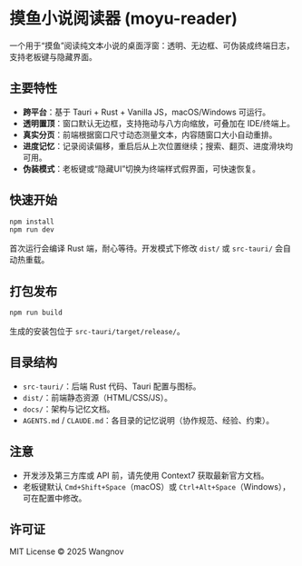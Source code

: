 # 摸鱼小说阅读器 (moyu-reader)

一个用于“摸鱼”阅读纯文本小说的桌面浮窗：透明、无边框、可伪装成终端日志，支持老板键与隐藏界面。

## 主要特性
- **跨平台**：基于 Tauri + Rust + Vanilla JS，macOS/Windows 可运行。
- **透明置顶**：窗口默认无边框，支持拖动与八方向缩放，可叠加在 IDE/终端上。
- **真实分页**：前端根据窗口尺寸动态测量文本，内容随窗口大小自动重排。
- **进度记忆**：记录阅读偏移，重启后从上次位置继续；搜索、翻页、进度滑块均可用。
- **伪装模式**：老板键或“隐藏UI”切换为终端样式假界面，可快速恢复。

## 快速开始
```bash
npm install
npm run dev
```
首次运行会编译 Rust 端，耐心等待。开发模式下修改 `dist/` 或 `src-tauri/` 会自动热重载。

## 打包发布
```bash
npm run build
```
生成的安装包位于 `src-tauri/target/release/`。

## 目录结构
- `src-tauri/`：后端 Rust 代码、Tauri 配置与图标。
- `dist/`：前端静态资源（HTML/CSS/JS）。
- `docs/`：架构与记忆文档。
- `AGENTS.md` / `CLAUDE.md`：各目录的记忆说明（协作规范、经验、约束）。

## 注意
- 开发涉及第三方库或 API 前，请先使用 Context7 获取最新官方文档。
- 老板键默认 `Cmd+Shift+Space`（macOS）或 `Ctrl+Alt+Space`（Windows），可在配置中修改。

## 许可证
MIT License © 2025 Wangnov
